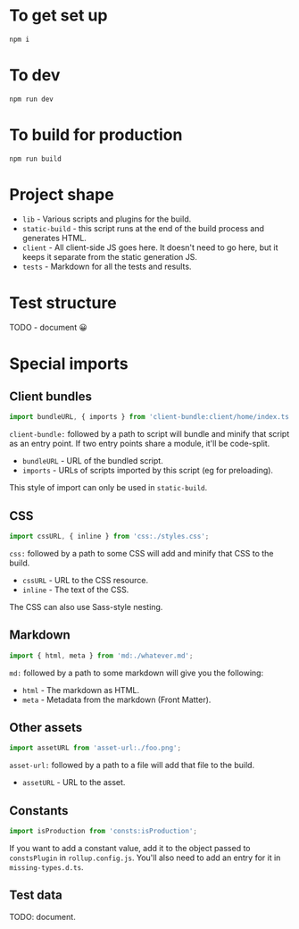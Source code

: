# To get set up

```sh
npm i
```

# To dev

```sh
npm run dev
```

# To build for production

```sh
npm run build
```

# Project shape

- `lib` - Various scripts and plugins for the build.
- `static-build` - this script runs at the end of the build process and generates HTML.
- `client` - All client-side JS goes here. It doesn't need to go here, but it keeps it separate from the static generation JS.
- `tests` - Markdown for all the tests and results.

# Test structure

TODO - document 😀

# Special imports

## Client bundles

```js
import bundleURL, { imports } from 'client-bundle:client/home/index.ts';
```

`client-bundle:` followed by a path to script will bundle and minify that script as an entry point. If two entry points share a module, it'll be code-split.

- `bundleURL` - URL of the bundled script.
- `imports` - URLs of scripts imported by this script (eg for preloading).

This style of import can only be used in `static-build`.

## CSS

```js
import cssURL, { inline } from 'css:./styles.css';
```

`css:` followed by a path to some CSS will add and minify that CSS to the build.

- `cssURL` - URL to the CSS resource.
- `inline` - The text of the CSS.

The CSS can also use Sass-style nesting.

## Markdown

```js
import { html, meta } from 'md:./whatever.md';
```

`md:` followed by a path to some markdown will give you the following:

- `html` - The markdown as HTML.
- `meta` - Metadata from the markdown (Front Matter).

## Other assets

```js
import assetURL from 'asset-url:./foo.png';
```

`asset-url:` followed by a path to a file will add that file to the build.

- `assetURL` - URL to the asset.

## Constants

```js
import isProduction from 'consts:isProduction';
```

If you want to add a constant value, add it to the object passed to `constsPlugin` in `rollup.config.js`. You'll also need to add an entry for it in `missing-types.d.ts`.

## Test data

TODO: document.
